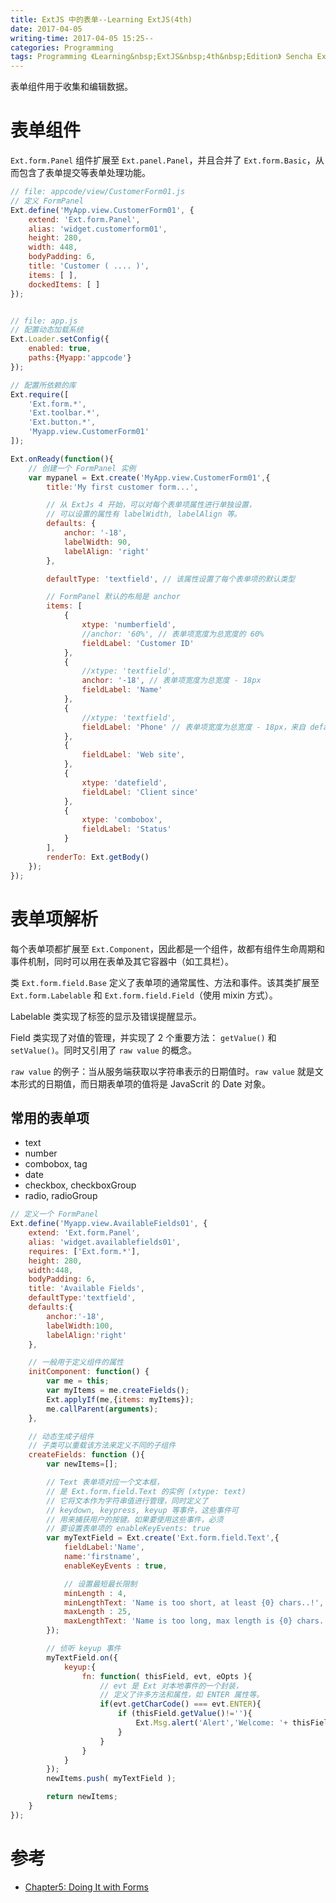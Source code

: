 ```yaml
---
title: ExtJS 中的表单--Learning ExtJS(4th)
date: 2017-04-05
writing-time: 2017-04-05 15:25--
categories: Programming
tags: Programming 《Learning&nbsp;ExtJS&nbsp;4th&nbsp;Edition》 Sencha ExtJS Javascript
---
```


表单组件用于收集和编辑数据。

# 表单组件

`Ext.form.Panel` 组件扩展至 `Ext.panel.Panel`，并且合并了 `Ext.form.Basic`，从而包含了表单提交等表单处理功能。

```javascript
// file: appcode/view/CustomerForm01.js
// 定义 FormPanel
Ext.define('MyApp.view.CustomerForm01', {
    extend: 'Ext.form.Panel',
    alias: 'widget.customerform01',
    height: 280,
    width: 448,
    bodyPadding: 6,
    title: 'Customer ( .... )',
    items: [ ],
    dockedItems: [ ]
});


// file: app.js 
// 配置动态加载系统
Ext.Loader.setConfig({
    enabled: true,
    paths:{Myapp:'appcode'}
});

// 配置所依赖的库
Ext.require([
    'Ext.form.*',
    'Ext.toolbar.*',
    'Ext.button.*',
    'Myapp.view.CustomerForm01'
]);

Ext.onReady(function(){
    // 创建一个 FormPanel 实例
    var mypanel = Ext.create('MyApp.view.CustomerForm01',{
        title:'My first customer form...',

        // 从 ExtJs 4 开始，可以对每个表单项属性进行单独设置，
        // 可以设置的属性有 labelWidth, labelAlign 等。
        defaults: {
            anchor: '-18',
            labelWidth: 90,
            labelAlign: 'right'
        },

        defaultType: 'textfield', // 该属性设置了每个表单项的默认类型

        // FormPanel 默认的布局是 anchor
        items: [
            {
                xtype: 'numberfield',
                //anchor: '60%', // 表单项宽度为总宽度的 60%
                fieldLabel: 'Customer ID'
            },
            {
                //xtype: 'textfield',
                anchor: '-18', // 表单项宽度为总宽度 - 18px
                fieldLabel: 'Name'
            },
            {
                //xtype: 'textfield', 
                fieldLabel: 'Phone' // 表单项宽度为总宽度 - 18px，来自 defaults
            },
            {
                fieldLabel: 'Web site',
            },
            {
                xtype: 'datefield',
                fieldLabel: 'Client since'
            },
            {
                xtype: 'combobox',
                fieldLabel: 'Status'
            }
        ],
        renderTo: Ext.getBody()
    });
});
```

# 表单项解析

每个表单项都扩展至 `Ext.Component`，因此都是一个组件，故都有组件生命周期和事件机制，同时可以用在表单及其它容器中（如工具栏）。

类 `Ext.form.field.Base` 定义了表单项的通常属性、方法和事件。该其类扩展至 `Ext.form.Labelable` 和 `Ext.form.field.Field`（使用 mixin 方式）。

Labelable 类实现了标签的显示及错误提醒显示。

Field 类实现了对值的管理，并实现了 2 个重要方法： `getValue()` 和 `setValue()`。同时又引用了 `raw value` 的概念。

`raw value` 的例子：当从服务端获取以字符串表示的日期值时。`raw value` 就是文本形式的日期值，而日期表单项的值将是 JavaScrit 的 Date 对象。


## 常用的表单项

+ text
+ number
+ combobox, tag
+ date
+ checkbox, checkboxGroup
+ radio, radioGroup


```javascript
// 定义一个 FormPanel
Ext.define('Myapp.view.AvailableFields01', {
    extend: 'Ext.form.Panel',
    alias: 'widget.availablefields01',
    requires: ['Ext.form.*'],
    height: 280,
    width:448,
    bodyPadding: 6,
    title: 'Available Fields',
    defaultType:'textfield',
    defaults:{
        anchor:'-18',
        labelWidth:100,
        labelAlign:'right'
    },

    // 一般用于定义组件的属性
    initComponent: function() {
        var me = this;
        var myItems = me.createFields();
        Ext.applyIf(me,{items: myItems});
        me.callParent(arguments);
    },

    // 动态生成子组件
    // 子类可以重载该方法来定义不同的子组件
    createFields: function (){
        var newItems=[];

        // Text 表单项对应一个文本框，
        // 是 Ext.form.field.Text 的实例 (xtype: text)
        // 它将文本作为字符串值进行管理，同时定义了
        // keydown, keypress, keyup 等事件，这些事件可
        // 用来捕获用户的按键。如果要使用这些事件，必须
        // 要设置表单项的 enableKeyEvents: true
        var myTextField = Ext.create('Ext.form.field.Text',{
            fieldLabel:'Name',
            name:'firstname',
            enableKeyEvents : true,

            // 设置最短最长限制
            minLength : 4,
            minLengthText: 'Name is too short, at least {0} chars..!',
            maxLength : 25,
            maxLengthText: 'Name is too long, max length is {0} chars..!'
        });

        // 侦听 keyup 事件
        myTextField.on({
            keyup:{
                fn: function( thisField, evt, eOpts ){
                    // evt 是 Ext 对本地事件的一个封装，
                    // 定义了许多方法和属性，如 ENTER 属性等。
                    if(evt.getCharCode() === evt.ENTER){
                        if (thisField.getValue()!=''){
                            Ext.Msg.alert('Alert','Welcome: '+ thisField.getValue() );
                        }
                    }
                }
            }
        });
        newItems.push( myTextField );

        return newItems;
    }
});
```












# 参考 

+ [Chapter5: Doing It with Forms](https://www.amazon.com/Learning-ExtJS-Fourth-Carlos-Mendez/dp/1784394386/)
